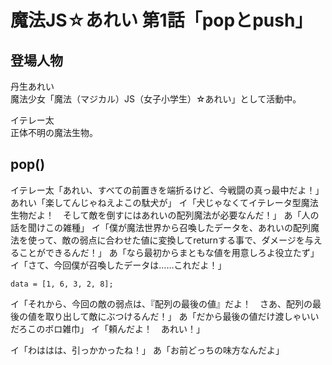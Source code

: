 # 魔法JS☆あれい 第1話「popとpush」

## 登場人物

丹生あれい  
魔法少女「魔法（マジカル）JS（女子小学生）☆あれい」として活動中。

イテレー太  
正体不明の魔法生物。

## pop()

イテレー太「あれい、すべての前置きを端折るけど、今戦闘の真っ最中だよ！」
あれい「楽してんじゃねえよこの駄犬が」
イ「犬じゃなくてイテレータ型魔法生物だよ！　そして敵を倒すにはあれいの配列魔法が必要なんだ！」
あ「人の話を聞けこの雑種」
イ「僕が魔法世界から召喚したデータを、あれいの配列魔法を使って、敵の弱点に合わせた値に変換してreturnする事で、ダメージを与えることができるんだ！」
あ「なら最初からまともな値を用意しろよ役立たず」
イ「さて、今回僕が召喚したデータは……これだよ！」

`data = [1, 6, 3, 2, 8];`

イ「それから、今回の敵の弱点は、『配列の最後の値』だよ！　さあ、配列の最後の値を取り出して敵にぶつけるんだ！」
あ「だから最後の値だけ渡しゃいいだろこのボロ雑巾」
イ「頼んだよ！　あれい！」


イ「わははは、引っかかったね！」
あ「お前どっちの味方なんだよ」
<!--stackedit_data:
eyJoaXN0b3J5IjpbODQxNzU4MTEzLC04MjcxMDA1MTIsMTE0MT
AyMDM4MCwtODQ3MTA0NzA2LC0xODE1MTQ5ODcyXX0=
-->